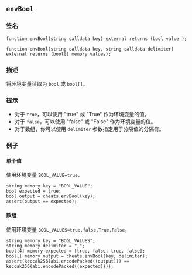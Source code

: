 ## `envBool`

### 签名

```solidity
function envBool(string calldata key) external returns (bool value );
```

```solidity
function envBool(string calldata key, string calldata delimiter) external returns (bool[] memory values);
```

### 描述

将环境变量读取为 `bool` 或 `bool[]`。

### 提示

- 对于 `true`，可以使用 "true" 或 "True" 作为环境变量的值。
- 对于 `false`，可以使用 "false" 或 "False" 作为环境变量的值。
- 对于数组，你可以使用 `delimiter` 参数指定用于分隔值的分隔符。

### 例子

#### 单个值
使用环境变量 `BOOL_VALUE=true`，
```solidity
string memory key = "BOOL_VALUE";
bool expected = true;
bool output = cheats.envBool(key);
assert(output == expected);
```

#### 数组
使用环境变量 `BOOL_VALUES=true,false,True,False`，
```solidity
string memory key = "BOOL_VALUES";
string memory delimiter = ",";
bool[4] memory expected = [true, false, true, false];
bool[] memory output = cheats.envBool(key, delimiter);
assert(keccak256(abi.encodePacked((output))) == keccak256(abi.encodePacked((expected))));
```